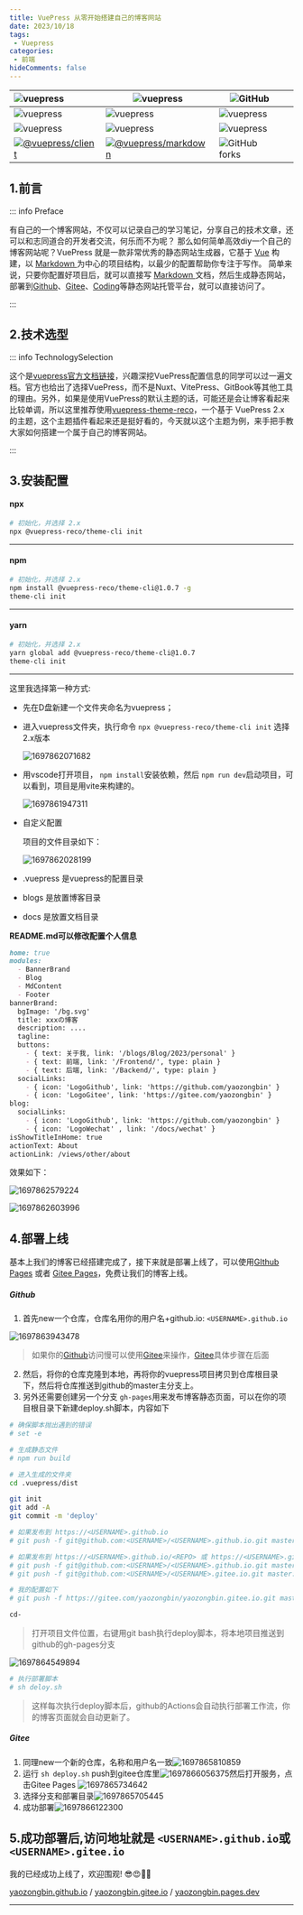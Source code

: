 ```yaml
---
title: VuePress 从零开始搭建自己的博客网站
date: 2023/10/18
tags:
 - Vuepress
categories:
 - 前端
hideComments: false
---
```

| ![vuepress](https://img.shields.io/badge/vuepress-2.0.68-brightgreen.svg)                                                                                            | ![vuepress](https://img.shields.io/npm/v/npm.svg?logo=nodedotjs)                                                                                                               | ![GitHub](https://img.shields.io/npm/v/npm.svg?logo=npm)                                                                                                                                                                                                                                                                                                                                                                                                                                                    |  |
| :----------------------------------------------------------------------------------------------------------------------------------------------------------------- | ---------------------------------------------------------------------------------------------------------------------------------------------------------------------------- | --------------------------------------------------------------------------------------------------------------------------------------------------------------------------------------------------------------------------------------------------------------------------------------------------------------------------------------------------------------------------------------------------------------------------------------------------------------------------------------------------------- | - |
| ![vuepress](https://img.shields.io/badge/vuepressthemereco-2.0.68-purple.svg)                                                                                        | ![vuepress](https://img.shields.io/badge/logo-Github-white?logo=github)                                                                                                        | ![vuepress](https://img.shields.io/badge/logo-Gitee-darkred?logo=gitee)                                                                                                                                                                                                                                                                                                                                                                                                                                     |  |
| ![vuepress](https://img.shields.io/badge/logo-javascript-blue?logo=javascript)                                                                                       | ![vuepress](https://img.shields.io/badge/logo-Typescript-blue?logo=typescript)                                                                                                 | ![vuepress](https://img.shields.io/badge/play-station-orange.svg?logo=data:image/svg%2bxml;base64,PHN2ZyB4bWxucz0iaHR0cDovL3d3dy53My5vcmcvMjAwMC9zdmciIHZlcnNpb249IjEiIHdpZHRoPSI2MDAiIGhlaWdodD0iNjAwIj48cGF0aCBkPSJNMTI5IDExMWMtNTUgNC05MyA2Ni05MyA3OEwwIDM5OGMtMiA3MCAzNiA5MiA2OSA5MWgxYzc5IDAgODctNTcgMTMwLTEyOGgyMDFjNDMgNzEgNTAgMTI4IDEyOSAxMjhoMWMzMyAxIDcxLTIxIDY5LTkxbC0zNi0yMDljMC0xMi00MC03OC05OC03OGgtMTBjLTYzIDAtOTIgMzUtOTIgNDJIMjM2YzAtNy0yOS00Mi05Mi00MmgtMTV6IiBmaWxsPSIjZmZmIi8+PC9zdmc+) |  |
| [![@vuepress/client](https://badgen.net/npm/v/@vuepress/client/next?label=%40vuepress%2Fclient%40next)](https://www.npmjs.com/package/@vuepress/client "@vuepress/client") | [![@vuepress/markdown](https://badgen.net/npm/v/@vuepress/markdown/next?label=%40vuepress%2Fmarkdown%40next)](https://www.npmjs.com/package/@vuepress/markdown "@vuepress/markdown") | ![GitHub forks](https://img.shields.io/badge/hope_you-like_it-orange)                                                                                                                                                                                                                                                                                                                                                                                                                                       |  |

## 1.前言

::: info Preface

有自己的一个博客网站，不仅可以记录自己的学习笔记，分享自己的技术文章，还可以和志同道合的开发者交流，何乐而不为呢？
那么如何简单高效diy一个自己的博客网站呢？VuePress 就是一款非常优秀的静态网站生成器，它基于 [Vue](https://cn.vuejs.org/ "Vue") 构建，以 [Markdown ](https://markdown.com.cn/basic-syntax/)为中心的项目结构，以最少的配置帮助你专注于写作。
简单来说，只要你配置好项目后，就可以直接写 [Markdown ](https://markdown.com.cn/basic-syntax/)文档，然后生成静态网站，部署到[Github](https://github.com/yaozongbin)、[Gitee](https://gitee.com/yaozongbin)、[Coding](https://coding.net/)等静态网站托管平台，就可以直接访问了。

:::

## 2.技术选型

::: info TechnologySelection

这个是[vuepress官方文档链接](https://v2.vuepress.vuejs.org/zh/guide/)，兴趣深挖VuePress配置信息的同学可以过一遍文档。官方也给出了选择VuePress，而不是Nuxt、VitePress、GitBook等其他工具的理由。另外，如果是使用VuePress的默认主题的话，可能还是会让博客看起来比较单调，所以这里推荐使用[vuepress-theme-reco](https://vuepress-theme-reco.recoluan.com/ "https://vuepress-theme-reco.recoluan.com/")，一个基于 VuePress 2.x 的主题，这个主题插件看起来还是挺好看的，今天就以这个主题为例，来手把手教大家如何搭建一个属于自己的博客网站。

:::

## 3.安装配置

#### **npx**

```bash
# 初始化，并选择 2.x
npx @vuepress-reco/theme-cli init
```

---

#### npm

```bash
# 初始化，并选择 2.x
npm install @vuepress-reco/theme-cli@1.0.7 -g
theme-cli init
```

---

#### yarn

```bash
# 初始化，并选择 2.x
yarn global add @vuepress-reco/theme-cli@1.0.7
theme-cli init
```

---

这里我选择第一种方式:

* 先在D盘新建一个文件夹命名为vuepress；
* 进入vuepress文件夹，执行命令 `npx @vuepress-reco/theme-cli init` 选择2.x版本

  ![1697862071682](image/frontend/1697862071682.png)
* 用vscode打开项目， `npm install`安装依赖，然后 `npm run dev`启动项目，可以看到，项目是用vite来构建的。

  ![1697861947311](image/frontend/1697861947311.png)
* 自定义配置

  项目的文件目录如下：

  ![1697862028199](image/frontend/1697862028199.png)
* .vuepress 是vuepress的配置目录
* blogs 是放置博客目录
* docs 是放置文档目录

**README.md可以修改配置个人信息**

```markdown
home: true
modules:
  - BannerBrand
  - Blog
  - MdContent
  - Footer
bannerBrand:
  bgImage: '/bg.svg'
  title: xxxの博客
  description: ....
  tagline: 
  buttons:
    - { text: 关于我, link: '/blogs/Blog/2023/personal' }
    - { text: 前端, link: '/Frontend/', type: plain }   
    - { text: 后端, link: '/Backend/', type: plain }
  socialLinks:
    - { icon: 'LogoGithub', link: 'https://github.com/yaozongbin' }
    - { icon: 'LogoGitee', link: 'https://gitee.com/yaozongbin' }
blog:
  socialLinks:
    - { icon: 'LogoGithub', link: 'https://github.com/yaozongbin' }
    - { icon: 'LogoWechat' , link: '/docs/wechat' }
isShowTitleInHome: true
actionText: About
actionLink: /views/other/about
```

效果如下：

![1697862579224](image/frontend/1697862579224.png)

![1697862603996](image/frontend/1697862603996.png)

## 4.部署上线

基本上我们的博客已经搭建完成了，接下来就是部署上线了，可以使用[GIthub Pages](https://pages.github.com/) 或者 [Gitee Pages](https://gitee.com/yaozongbin/yaozongbin/pages)，免费让我们的博客上线。

##### Github

1. 首先new一个仓库，仓库名用你的用户名+github.io: `<USERNAME>.github.io`

![1697863943478](image/frontend/1697863943478.png)

> 如果你的[Github](https://github.com/yaozongbin)访问慢可以使用[Gitee](https://gitee.com/yaozongbin)来操作，[Gitee](https://gitee.com/yaozongbin)具体步骤在后面

2. 然后，将你的仓库克隆到本地，再将你的vuepress项目拷贝到仓库根目录下，然后将仓库推送到github的master主分支上。
3. 另外还需要创建另一个分支 `gh-pages`用来发布博客静态页面，可以在你的项目根目录下新建deploy.sh脚本，内容如下

```bash
# 确保脚本抛出遇到的错误
# set -e

# 生成静态文件
# npm run build

# 进入生成的文件夹
cd .vuepress/dist

git init
git add -A
git commit -m 'deploy'

# 如果发布到 https://<USERNAME>.github.io
# git push -f git@github.com:<USERNAME>/<USERNAME>.github.io.git master

# 如果发布到 https://<USERNAME>.github.io/<REPO> 或 https://<USERNAME>.gitee.io/<REPO>
# git push -f git@github.com:<USERNAME>/<USERNAME>.github.io.git master:gh-pages
# git push -f git@github.com:<USERNAME>/<USERNAME>.gitee.io.git master:gh-pages

# 我的配置如下
# git push -f https://gitee.com/yaozongbin/yaozongbin.gitee.io.git master:gh-pages

cd-

```

> 打开项目文件位置，右键用git bash执行deploy脚本，将本地项目推送到github的gh-pages分支

![1697864549894](image/frontend/1697864549894.png)

```bash
# 执行部署脚本
# sh deloy.sh
```

> 这样每次执行deploy脚本后，github的Actions会自动执行部署工作流，你的博客页面就会自动更新了。

##### Gitee

1. 同理new一个新的仓库，名称和用户名一致![1697865810859](image/frontend/1697865810859.png)
2. 运行  `sh deploy.sh`  push到gitee仓库里![1697866056375](image/frontend/1697866056375.png)然后打开服务，点击Gitee Pages    ![1697865734642](image/frontend/1697865734642.png)
3. 选择分支和部署目录![1697865705445](image/frontend/1697865705445.png)
4. 成功部署![1697866122300](image/frontend/1697866122300.png)

## 5.成功部署后,访问地址就是 `<USERNAME>.github.io`或 `<USERNAME>.gitee.io`

我的已经成功上线了，欢迎围观! 😎😍🤗🤩

  [yaozongbin.github.io](https://yaozongbin.github.io/yaozongbin/) / [yaozongbin.gitee.io](https://yaozongbin.gitee.io/yaozongbin/) / [yaozongbin.pages.dev](https://yaozongbin.pages.dev/)


---

